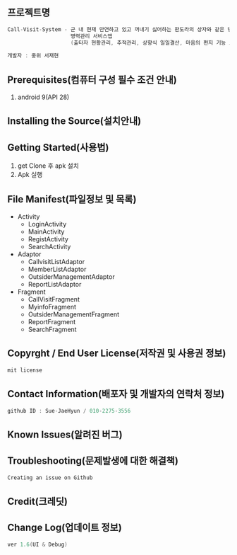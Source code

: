 ## 프로젝트명
```c
Call-Visit-System - 군 내 현재 만연하고 있고 꺼내기 싫어하는 판도라의 상자와 같은 병력관리 문제점을 보완하는 기능들을 가진 
                    병력관리 서비스앱
                    (출타자 현황관리, 추적관리, 상향식 일일결산, 마음의 편지 기능 보유)
                    
개발자 : 중위 서재현
```
## Prerequisites(컴퓨터 구성 필수 조건 안내)
1. android 9(API 28)

## Installing the Source(설치안내)

## Getting Started(사용법)
1. get Clone 후 apk 설치
2. Apk 실행 

## File Manifest(파일정보 및 목록)

* Activity
  * LoginActivity
  * MainActivity
  * RegistActivity
  * SearchActivity
* Adaptor
  * CallvisitListAdaptor
  * MemberListAdaptor
  * OutsiderManagementAdaptor
  * ReportListAdaptor
* Fragment
  * CallVisitFragment
  * MyinfoFragment
  * OutsiderManagementFragment
  * ReportFragment
  * SearchFragment
  
## Copyrght / End User License(저작권 및 사용권 정보)
```c
mit license
```
## Contact Information(배포자 및 개발자의 연락처 정보)
```c
github ID : Sue-JaeHyun / 010-2275-3556
```
## Known Issues(알려진 버그)

## Troubleshooting(문제발생에 대한 해결책)
```c
Creating an issue on Github
```
## Credit(크레딧)

## Change Log(업데이트 정보)
```c
ver 1.6(UI & Debug)
```
